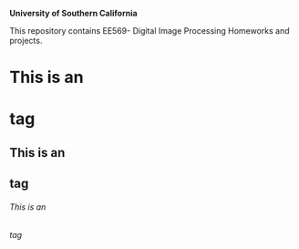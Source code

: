 **University of Southern California**

This repository contains EE569- Digital Image Processing Homeworks and projects.

# This is an <h1> tag
## This is an <h2> tag
###### This is an <h6> tag
